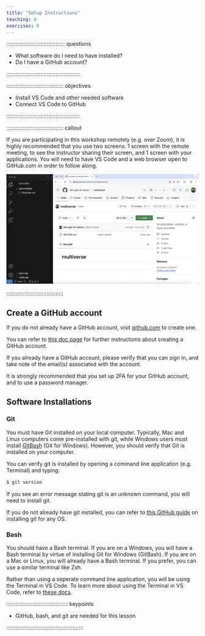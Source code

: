 ```yaml
---
title: "Setup Instructions"
teaching: 0
exercises: 0
---
```


:::::::::::::::::::::::::::::::::::::: questions 

- What software do I need to have installed?
- Do I have a GitHub account?

::::::::::::::::::::::::::::::::::::::::::::::::

::::::::::::::::::::::::::::::::::::: objectives

- Install VS Code and other needed software
- Connect VS Code to GitHub

::::::::::::::::::::::::::::::::::::::::::::::::

::::::::::::::::::::::::::::::::::::: callout

If you are participating in this workshop remotely (e.g. over Zoom), it is highly recommended that you use two screens: 1 screen with the remote meeting, to see the instructor sharing their screen, and 1 screen with your applications. You will need to have VS Code and a web browser open to GitHub.com in order to follow along.

![Example Screen setup](fig/learner-setup-screenshot.png)

:::::::::::::::::::::::::::::::::::::

## Create a GitHub account

If you do not already have a GitHub account, visit [github.com](https://github.com) to create one.

You can refer to [this doc page](https://docs.github.com/en/get-started/start-your-journey/creating-an-account-on-github) for further instructions about creating a GitHub account.

If you already have a GitHub account, please verify that you can sign in, and take note of the email(s) associated with the account.

It is strongly recommended that you set up 2FA for your GitHub account, and to use a password manager.

## Software Installations

### Git

You must have Git installed on your local computer. Typically, Mac and Linux computers come pre-installed with git, while Windows users must install [GitBash](https://gitforwindows.org) (Git for Windows). However, you should verify that Git is installed on your computer.

You can verify git is installed by opening a command line application (e.g. Terminal) and typing: 

```bash
$ git version
```

If you see an error message stating git is an unknown command, you will need to install git.

If you do not already have git installed, you can refer to [this GitHub guide](https://github.com/git-guides/install-git) on installing git for any OS. 

### Bash

You should have a Bash terminal. If you are on a Windows, you will have a Bash terminal by virtue of installing Git for Windows (GitBash). If you are on a Mac or Linux, you will already have a Bash terminal. If you prefer, you can use a similar terminal like Zsh.

Rather than using a seperate command line application, you will be using the Terminal in VS Code. To learn more about using the Terminal in VS Code, refer to [these docs](https://code.visualstudio.com/docs/terminal/basics).


:::::::::::::::::::::::::::::::::::::::: keypoints

- GitHub, bash, and git are needed for this lesson

::::::::::::::::::::::::::::::::::::::::::::::::::
